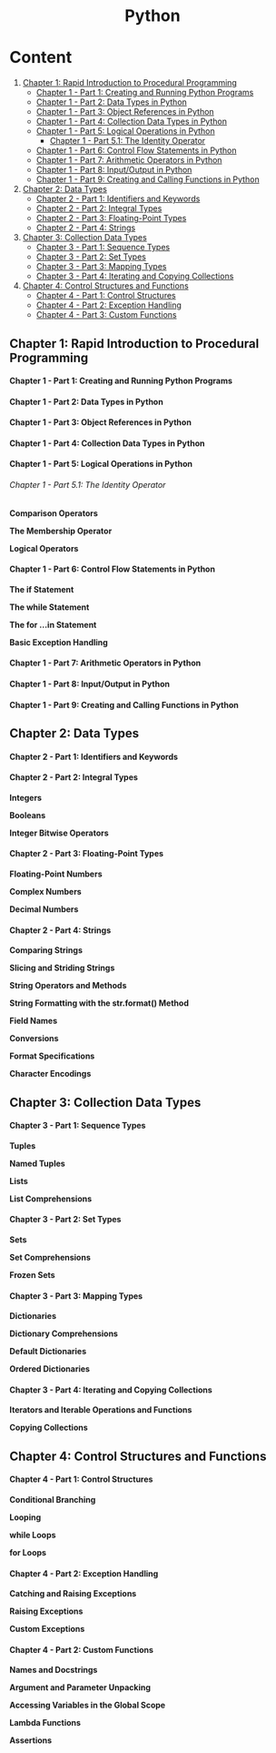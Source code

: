 <h1 align="center"> Python </h1>

# Content

1. [Chapter 1: Rapid Introduction to Procedural Programming](#chapter1)
    - [Chapter 1 - Part 1: Creating and Running Python Programs](#chapter1part1)
    - [Chapter 1 - Part 2: Data Types in Python](#chapter1part2)
    - [Chapter 1 - Part 3: Object References in Python](#chapter1part3)
    - [Chapter 1 - Part 4: Collection Data Types in Python](#chapter1part4)
    - [Chapter 1 - Part 5: Logical Operations in Python](#chapter1part5)
      - [Chapter 1 - Part 5.1: The Identity Operator](#chapter1part5.1)
    - [Chapter 1 - Part 6: Control Flow Statements in Python](#chapter1part6)
    - [Chapter 1 - Part 7: Arithmetic Operators in Python](#chapter1part7)
    - [Chapter 1 - Part 8: Input/Output in Python](#chapter1part8)
    - [Chapter 1 - Part 9: Creating and Calling Functions in Python](#chapter1part9)
2. [Chapter 2: Data Types](#chapter2)
    - [Chapter 2 - Part 1: Identifiers and Keywords](#chapter2part1)
    - [Chapter 2 - Part 2: Integral Types](#chapter2part2)
    - [Chapter 2 - Part 3: Floating-Point Types](#chapter2part3)
    - [Chapter 2 - Part 4: Strings](#chapter2part4)
3. [Chapter 3: Collection Data Types](#chapter3)
    - [Chapter 3 - Part 1: Sequence Types](#chapter3part1)
    - [Chapter 3 - Part 2: Set Types](#chapter3part2)
    - [Chapter 3 - Part 3: Mapping Types](#chapter3part3)
    - [Chapter 3 - Part 4: Iterating and Copying Collections](#chapter3part4)
4. [Chapter 4: Control Structures and Functions](#chapter4)
    - [Chapter 4 - Part 1: Control Structures](#chapter4part1)
    - [Chapter 4 - Part 2: Exception Handling](#chapter4part2)
    - [Chapter 4 - Part 3: Custom Functions](#chapter4part3)
    
## <a name="chapter1"></a>Chapter 1: Rapid Introduction to Procedural Programming

#### <a name="chapter1part1"></a>Chapter 1 - Part 1: Creating and Running Python Programs

#### <a name="chapter1part2"></a>Chapter 1 - Part 2: Data Types in Python

#### <a name="chapter1part3"></a>Chapter 1 - Part 3: Object References in Python

#### <a name="chapter1part4"></a>Chapter 1 - Part 4: Collection Data Types in Python

#### <a name="chapter1part5"></a>Chapter 1 - Part 5: Logical Operations in Python

###### <a name="chapter1part5.1"></a>Chapter 1 - Part 5.1: The Identity Operator

**Comparison Operators**

**The Membership Operator**

**Logical Operators**

#### <a name="chapter1part6"></a>Chapter 1 - Part 6: Control Flow Statements in Python

**The if Statement**

**The while Statement**

**The for …in Statement**

**Basic Exception Handling**

#### <a name="chapter1part7"></a>Chapter 1 - Part 7: Arithmetic Operators in Python

#### <a name="chapter1part8"></a>Chapter 1 - Part 8: Input/Output in Python

#### <a name="chapter1part9"></a>Chapter 1 - Part 9: Creating and Calling Functions in Python

## <a name="chapter2"></a>Chapter 2: Data Types

#### <a name="chapter2part1"></a>Chapter 2 - Part 1: Identifiers and Keywords

#### <a name="chapter2part2"></a>Chapter 2 - Part 2: Integral Types

**Integers**

**Booleans**

**Integer Bitwise Operators**

#### <a name="chapter2part3"></a>Chapter 2 - Part 3: Floating-Point Types

**Floating-Point Numbers**

**Complex Numbers**

**Decimal Numbers**

#### <a name="chapter2part4"></a>Chapter 2 - Part 4: Strings

**Comparing Strings**

**Slicing and Striding Strings**

**String Operators and Methods**

**String Formatting with the str.format() Method**

**Field Names**

**Conversions**

**Format Specifications**

**Character Encodings**

## <a name="chapter3"></a>Chapter 3: Collection Data Types

#### <a name="chapter3part1"></a>Chapter 3 - Part 1: Sequence Types

**Tuples**

**Named Tuples**

**Lists**

**List Comprehensions**

#### <a name="chapter3part2"></a>Chapter 3 - Part 2: Set Types

**Sets**

**Set Comprehensions**

**Frozen Sets**

#### <a name="chapter3part3"></a>Chapter 3 - Part 3: Mapping Types

**Dictionaries**

**Dictionary Comprehensions**

**Default Dictionaries**

**Ordered Dictionaries**

#### <a name="chapter3part4"></a>Chapter 3 - Part 4: Iterating and Copying Collections

**Iterators and Iterable Operations and Functions**

**Copying Collections**

## <a name="chapter4"></a>Chapter 4: Control Structures and Functions

#### <a name="chapter4part1"></a>Chapter 4 - Part 1: Control Structures

**Conditional Branching**

**Looping**

**while Loops**

**for Loops**

#### <a name="chapter4part2"></a>Chapter 4 - Part 2: Exception Handling

**Catching and Raising Exceptions**

**Raising Exceptions**

**Custom Exceptions**

#### <a name="chapter4part2"></a>Chapter 4 - Part 2: Custom Functions

**Names and Docstrings**

**Argument and Parameter Unpacking**

**Accessing Variables in the Global Scope**

**Lambda Functions**

**Assertions**
